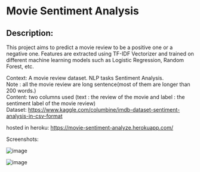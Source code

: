 # Movie Sentiment Analysis

## Description:
This project aims to predict a movie review to be a positive one or a negative one. Features are extracted using TF-IDF Vectorizer and trained on different machine learning models such as Logistic Regression, Random Forest, etc.

Context: A movie review dataset. NLP tasks Sentiment Analysis. <br />
Note : all the movie review are long sentence(most of them are longer than 200 words.) <br />
Content: two columns used (text : the review of the movie and label : the sentiment label of the movie review) <br />
Dataset: https://www.kaggle.com/columbine/imdb-dataset-sentiment-analysis-in-csv-format <br />

hosted in heroku: https://movie-sentiment-analyze.herokuapp.com/

Screenshots:

![image](https://user-images.githubusercontent.com/88320170/181905906-15d5c29c-f144-45df-b4b6-cd3504965b22.png)

![image](https://user-images.githubusercontent.com/88320170/181905930-5d0b6b30-67bf-467a-b53e-22a128fd9805.png)

